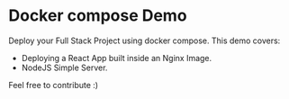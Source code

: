 # Docker compose Demo
Deploy your Full Stack  Project using docker compose.
This demo covers:
* Deploying a React App built inside an Nginx Image.
* NodeJS Simple Server.

Feel free to contribute :) 
